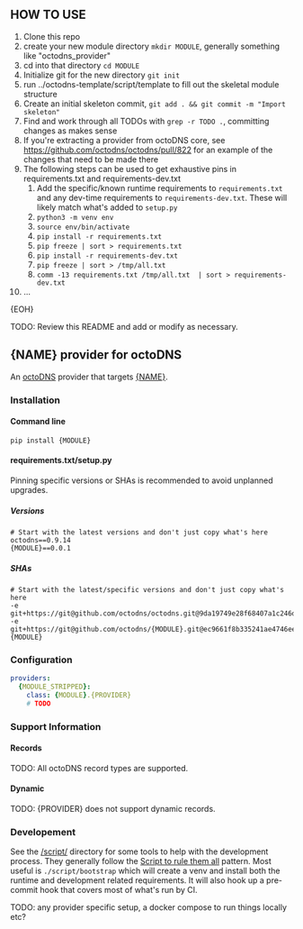 ## HOW TO USE

1. Clone this repo
1. create your new module directory `mkdir MODULE`, generally something like "octodns_provider"
1. cd into that directory `cd MODULE`
1. Initialize git for the new directory `git init`
1. run ../octodns-template/script/template to fill out the skeletal module structure
1. Create an initial skeleton commit, `git add . && git commit -m "Import skeleton"`
1. Find and work through all TODOs with `grep -r TODO .`, committing changes as makes sense
1. If you're extracting a provider from octoDNS core, see https://github.com/octodns/octodns/pull/822 for an example of the changes that need to be made there
1. The following steps can be used to get exhaustive pins in requirements.txt and requirements-dev.txt
    1. Add the specific/known runtime requirements to `requirements.txt` and any dev-time requirements to `requirements-dev.txt`. These will likely match what's added to `setup.py`
    1. `python3 -m venv env`
    1. `source env/bin/activate`
    1. `pip install -r requirements.txt`
    1. `pip freeze | sort > requirements.txt`
    1. `pip install -r requirements-dev.txt`
    1. `pip freeze | sort > /tmp/all.txt`
    1. `comm -13 requirements.txt /tmp/all.txt  | sort > requirements-dev.txt`
1. ...

{EOH}

TODO: Review this README and add or modify as necessary.

## {NAME} provider for octoDNS

An [octoDNS](https://github.com/octodns/octodns/) provider that targets [{NAME}]({LINK}).

### Installation

#### Command line

```
pip install {MODULE}
```

#### requirements.txt/setup.py

Pinning specific versions or SHAs is recommended to avoid unplanned upgrades.

##### Versions

```
# Start with the latest versions and don't just copy what's here
octodns==0.9.14
{MODULE}==0.0.1
```

##### SHAs

```
# Start with the latest/specific versions and don't just copy what's here
-e git+https://git@github.com/octodns/octodns.git@9da19749e28f68407a1c246dfdf65663cdc1c422#egg=octodns
-e git+https://git@github.com/octodns/{MODULE}.git@ec9661f8b335241ae4746eea467a8509205e6a30#egg={MODULE}
```

### Configuration

```yaml
providers:
  {MODULE_STRIPPED}:
    class: {MODULE}.{PROVIDER}
    # TODO
```

### Support Information

#### Records

TODO: All octoDNS record types are supported.

#### Dynamic

TODO: {PROVIDER} does not support dynamic records.

### Developement

See the [/script/](/script/) directory for some tools to help with the development process. They generally follow the [Script to rule them all](https://github.com/github/scripts-to-rule-them-all) pattern. Most useful is `./script/bootstrap` which will create a venv and install both the runtime and development related requirements. It will also hook up a pre-commit hook that covers most of what's run by CI.

TODO: any provider specific setup, a docker compose to run things locally etc?
